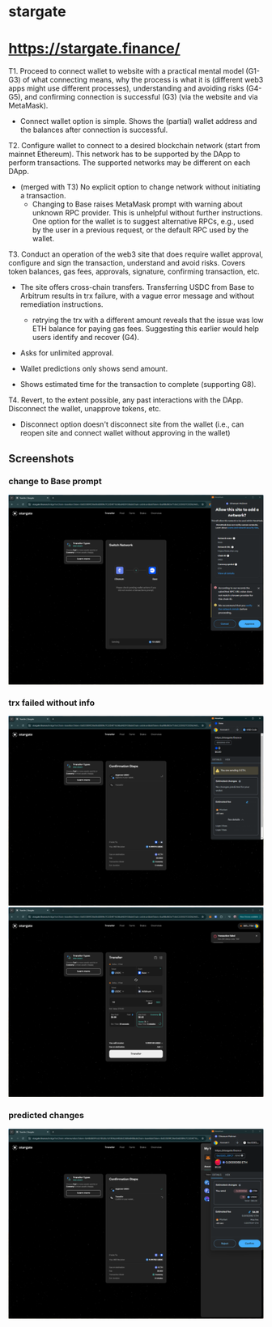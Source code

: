 # stargate
# https://stargate.finance/

T1. Proceed to connect wallet to website with a practical mental model (G1-G3) of what connecting means, why the process is what it is (different web3 apps might use different processes), understanding and avoiding risks (G4-G5), and confirming connection is successful (G3) (via the website and via MetaMask).

- Connect wallet option is simple. Shows the (partial) wallet address and the balances after connection is successful.

T2. Configure wallet to connect to a desired blockchain network (start from mainnet Ethereum). This network has to be supported by the DApp to perform transactions. The supported networks may be different on each DApp.

- (merged with T3) No explicit option to change network without initiating a transaction.
    - Changing to Base raises MetaMask prompt with warning about unknown RPC provider. This is unhelpful without further instructions. One option for the wallet is to suggest alternative RPCs, e.g., used by the user in a previous request, or the default RPC used by the wallet. 

T3. Conduct an operation of the web3 site that does require wallet approval, configure and sign the transaction, understand and avoid risks. Covers token balances, gas fees, approvals, signature, confirming transaction, etc.

- The site offers cross-chain transfers. Transferring USDC from Base to Arbitrum results in trx failure, with a vague error message and without remediation instructions.
    - retrying the trx with a different amount reveals that the issue was low ETH balance for paying gas fees. Suggesting this earlier would help users identify and recover (G4).

- Asks for unlimited approval.

- Wallet predictions only shows send amount.

- Shows estimated time for the transaction to complete (supporting G8).


T4. Revert, to the extent possible, any past interactions with the DApp. Disconnect the wallet, unapprove tokens, etc. 

- Disconnect option doesn't disconnect site from the wallet (i.e., can reopen site and connect wallet without approving in the wallet)

## Screenshots
### change to Base prompt
![unknown RPC ](image-53.png)

### trx failed without info
![missing contract info](image-55.png)
![trx failed](image-54.png)

### predicted changes
![only send amt predicted](image-56.png)

